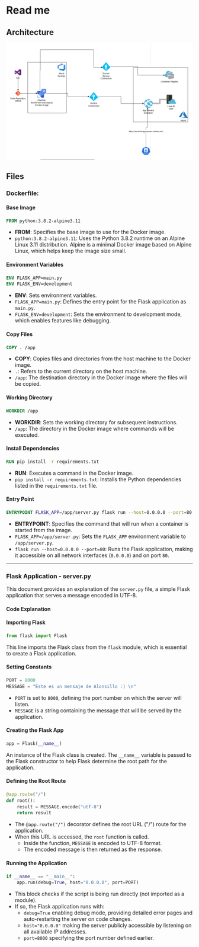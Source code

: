 # Read me

## Architecture
![Architecture](Arquitectura.png)

## Files

### Dockerfile: 

#### Base Image

```dockerfile
FROM python:3.8.2-alpine3.11
```
- **FROM**: Specifies the base image to use for the Docker image.
- `python:3.8.2-alpine3.11`: Uses the Python 3.8.2 runtime on an Alpine Linux 3.11 distribution. Alpine is a minimal Docker image based on Alpine Linux, which helps keep the image size small.

#### Environment Variables

```dockerfile
ENV FLASK_APP=main.py
ENV FLASK_ENV=development
```
- **ENV**: Sets environment variables.
- `FLASK_APP=main.py`: Defines the entry point for the Flask application as `main.py`.
- `FLASK_ENV=development`: Sets the environment to development mode, which enables features like debugging.

#### Copy Files

```dockerfile
COPY . /app
```
- **COPY**: Copies files and directories from the host machine to the Docker image.
- `.`: Refers to the current directory on the host machine.
- `/app`: The destination directory in the Docker image where the files will be copied.

#### Working Directory

```dockerfile
WORKDIR /app
```
- **WORKDIR**: Sets the working directory for subsequent instructions.
- `/app`: The directory in the Docker image where commands will be executed.

#### Install Dependencies

```dockerfile
RUN pip install -r requirements.txt
```
- **RUN**: Executes a command in the Docker image.
- `pip install -r requirements.txt`: Installs the Python dependencies listed in the `requirements.txt` file.

#### Entry Point

```dockerfile
ENTRYPOINT FLASK_APP=/app/server.py flask run --host=0.0.0.0 --port=80
```
- **ENTRYPOINT**: Specifies the command that will run when a container is started from the image.
- `FLASK_APP=/app/server.py`: Sets the `FLASK_APP` environment variable to `/app/server.py`.
- `flask run --host=0.0.0.0 --port=80`: Runs the Flask application, making it accessible on all network interfaces (`0.0.0.0`) and on port `80`.

---

### Flask Application - server.py

This document provides an explanation of the `server.py` file, a simple Flask application that serves a message encoded in UTF-8.

#### Code Explanation

#### Importing Flask

```python
from flask import Flask
```

This line imports the Flask class from the `flask` module, which is essential to create a Flask application.

#### Setting Constants

```python
PORT = 8000
MESSAGE = "Este es un mensaje de Alonsillo :) \n"
```

- `PORT` is set to `8000`, defining the port number on which the server will listen.
- `MESSAGE` is a string containing the message that will be served by the application.

#### Creating the Flask App

```python
app = Flask(__name__)
```

An instance of the Flask class is created. The `__name__` variable is passed to the Flask constructor to help Flask determine the root path for the application.

#### Defining the Root Route

```python
@app.route("/")
def root():
    result = MESSAGE.encode("utf-8")
    return result
```

- The `@app.route("/")` decorator defines the root URL ("/") route for the application.
- When this URL is accessed, the `root` function is called.
  - Inside the function, `MESSAGE` is encoded to UTF-8 format.
  - The encoded message is then returned as the response.

#### Running the Application

```python
if __name__ == "__main__":
    app.run(debug=True, host="0.0.0.0", port=PORT)
```

- This block checks if the script is being run directly (not imported as a module).
- If so, the Flask application runs with:
  - `debug=True` enabling debug mode, providing detailed error pages and auto-restarting the server on code changes.
  - `host="0.0.0.0"` making the server publicly accessible by listening on all available IP addresses.
  - `port=8000` specifying the port number defined earlier.

